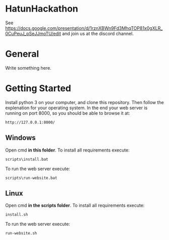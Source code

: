 # HatunHackathon
See https://docs.google.com/presentation/d/1rznXBWn9Fd3MhqTOP81x0gXLR_0CuPeuJ_pSeJJmoTU/edit and join us at the discord channel.

# General
Write something here.

# Getting Started
Install python 3 on your computer, and clone this repository.
Then follow the explenation for your operating system.
In the end your web server is running on port 8000, so you should be able to browse it at:
```
http://127.0.0.1:8000/
```

## Windows
Open cmd __in this folder__.
To install all requirements execute:
```
scripts\install.bat
```
To run the web server execute:
```
scripts\run-website.bat
```

## Linux
Open cmd __in the scripts folder__.
To install all requirements execute:
```
install.sh
```
To run the web server execute:
```
run-website.sh
```